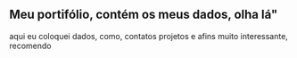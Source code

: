 ## Meu portifólio, contém os meus dados, olha lá"
aqui eu coloquei dados, como, contatos projetos e afins
muito interessante, recomendo
